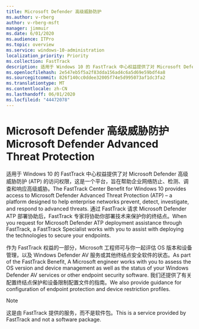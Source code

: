 ```yaml
---
title: Microsoft Defender 高级威胁防护
ms.author: v-rberg
author: v-rberg-msft
manager: jimmuir
ms.date: 6/01/2020
ms.audience: ITPro
ms.topic: overview
ms.service: windows-10-administration
localization_priority: Priority
ms.collection: FastTrack
description: 适用于 Windows 10 的 FastTrack 中心权益提供了对 Microsoft Defender 高级威胁防护 (ATP) 的访问权限，这是一项新服务，旨在帮助企业网络防止、检测、调查和响应高级威胁。
ms.openlocfilehash: 2e547eb5f5a2f83dda156ad4c6a5d69e59bdf4a8
ms.sourcegitcommit: 826f140cc0ddee32005f74e5d995073af1dc3fa2
ms.translationtype: MT
ms.contentlocale: zh-CN
ms.lasthandoff: 06/01/2020
ms.locfileid: "44472078"
---
```

# <a name="microsoft-defender-advanced-threat-protection"></a><span data-ttu-id="14480-103">Microsoft Defender 高级威胁防护</span><span class="sxs-lookup"><span data-stu-id="14480-103">Microsoft Defender Advanced Threat Protection</span></span>

<span data-ttu-id="14480-104">适用于 Windows 10 的 FastTrack 中心权益提供了对 Microsoft Defender 高级威胁防护 (ATP) 的访问权限，这是一个平台，旨在帮助企业网络防止、检测、调查和响应高级威胁。</span><span class="sxs-lookup"><span data-stu-id="14480-104">The FastTrack Center Benefit for Windows 10 provides access to Microsoft Defender Advanced Threat Protection (ATP) – a platform designed to help enterprise networks prevent, detect, investigate, and respond to advanced threats.</span></span> <span data-ttu-id="14480-105">通过 FastTrack 请求 Microsoft Defender ATP 部署协助后，FastTrack 专家将协助你部署技术来保护你的终结点。</span><span class="sxs-lookup"><span data-stu-id="14480-105">When you request for Microsoft Defender ATP deployment assistance through FastTrack, a FastTrack Specialist works with you to assist with deploying the technologies to secure your endpoints.</span></span>

<span data-ttu-id="14480-106">作为 FastTrack 权益的一部分，Microsoft 工程师可与你一起评估 OS 版本和设备管理，以及 Windows Defender AV 服务或其他终结点安全软件的状态。</span><span class="sxs-lookup"><span data-stu-id="14480-106">As part of the FastTrack Benefit, A Microsoft engineer works with you to assess the OS version and device management as well as the status of your Windows Defender AV services or other endpoint security software.</span></span> <span data-ttu-id="14480-107">我们还提供了有关配置终结点保护和设备限制配置文件的指南。</span><span class="sxs-lookup"><span data-stu-id="14480-107">We also provide guidance for configuration of endpoint protection and device restriction profiles.</span></span>  

> [!NOTE]
> <span data-ttu-id="14480-108">这是由 FastTrack 提供的服务，而不是软件包。</span><span class="sxs-lookup"><span data-stu-id="14480-108">This is a service provided by FastTrack and not a software package.</span></span> 

